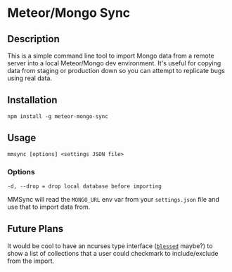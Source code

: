 # Meteor/Mongo Sync

## Description
This is a simple command line tool to import Mongo data from a remote server into a local Meteor/Mongo dev environment. It's useful for copying data from staging or production down so you can attempt to replicate bugs using real data.

## Installation

    npm install -g meteor-mongo-sync

## Usage

    mmsync [options] <settings JSON file>

### Options

```
-d, --drop = drop local database before importing
```

MMSync will read the `MONGO_URL` env var from your `settings.json` file and use that to import data from.

## Future Plans
It would be cool to have an ncurses type interface ([`blessed`](https://www.npmjs.com/package/blessed) maybe?) to show a list of collections that a user could checkmark to include/exclude from the import.